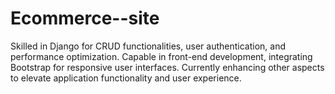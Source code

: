 # Ecommerce--site
 Skilled in Django for CRUD functionalities, user authentication, and performance optimization. Capable in front-end development, integrating Bootstrap for responsive user interfaces. Currently enhancing other aspects to elevate application functionality and user experience.
